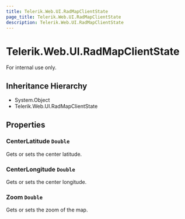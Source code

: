 ```yaml
---
title: Telerik.Web.UI.RadMapClientState
page_title: Telerik.Web.UI.RadMapClientState
description: Telerik.Web.UI.RadMapClientState
---
```


# Telerik.Web.UI.RadMapClientState

For internal use only.

## Inheritance Hierarchy

* System.Object
* Telerik.Web.UI.RadMapClientState

## Properties

###  CenterLatitude `Double`

Gets or sets the center latitude.

###  CenterLongitude `Double`

Gets or sets the center longitude.

###  Zoom `Double`

Gets or sets the zoom of the map.

